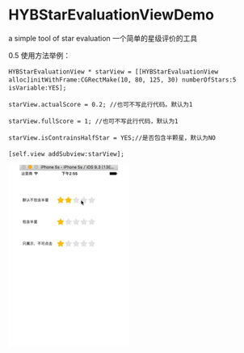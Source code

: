 # HYBStarEvaluationViewDemo
a simple tool of star evaluation  一个简单的星级评价的工具

0.5 使用方法举例：

    HYBStarEvaluationView * starView = [[HYBStarEvaluationView alloc]initWithFrame:CGRectMake(10, 80, 125, 30) numberOfStars:5 isVariable:YES];
    
    starView.actualScore = 0.2; //也可不写此行代码。默认为1
    
    starView.fullScore = 1; //也可不写此行代码，默认为1

    starView.isContrainsHalfStar = YES;//是否包含半颗星，默认为NO
    
    [self.view addSubview:starView];


![image](https://github.com/Hunter-HYB/HYBStarEvaluationView/blob/master/star.gif) 
